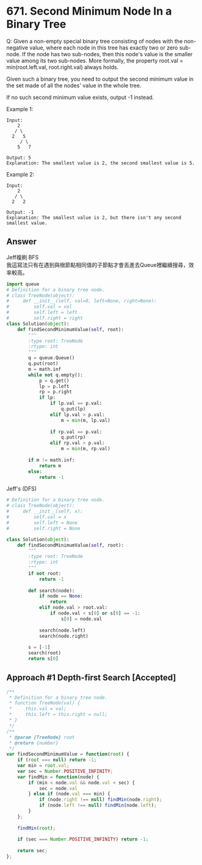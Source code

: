 # 671. Second Minimum Node In a Binary Tree
Q: Given a non-empty special binary tree consisting of nodes with the non-negative value, where each node in this tree has exactly two or zero sub-node. If the node has two sub-nodes, then this node's value is the smaller value among its two sub-nodes. More formally, the property root.val = min(root.left.val, root.right.val) always holds.

Given such a binary tree, you need to output the second minimum value in the set made of all the nodes' value in the whole tree.

If no such second minimum value exists, output -1 instead.

Example 1:
```
Input: 
    2
   / \
  2   5
     / \
    5   7

Output: 5
Explanation: The smallest value is 2, the second smallest value is 5.
```

Example 2:
```
Input: 
    2
   / \
  2   2

Output: -1
Explanation: The smallest value is 2, but there isn't any second smallest value.
```
## Answer

Jeff複刷 BFS\
我這寫法只有在遇到與根節點相同值的子節點才會丟進去Queue裡繼續搜尋，效率較高。
```python 3
import queue
# Definition for a binary tree node.
# class TreeNode(object):
#     def __init__(self, val=0, left=None, right=None):
#         self.val = val
#         self.left = left
#         self.right = right
class Solution(object):
    def findSecondMinimumValue(self, root):
        """
        :type root: TreeNode
        :rtype: int
        """
        q = queue.Queue()
        q.put(root)
        m = math.inf
        while not q.empty():
            p = q.get()
            lp = p.left
            rp = p.right
            if lp:
                if lp.val == p.val:
                    q.put(lp)
                elif lp.val > p.val:
                    m = min(m, lp.val)
                
                if rp.val == p.val:
                    q.put(rp)
                elif rp.val > p.val:
                    m = min(m, rp.val)
                
        if m != math.inf:
            return m
        else:
            return -1
```

Jeff's (DFS)
```python
# Definition for a binary tree node.
# class TreeNode(object):
#     def __init__(self, x):
#         self.val = x
#         self.left = None
#         self.right = None

class Solution(object):
    def findSecondMinimumValue(self, root):
        """
        :type root: TreeNode
        :rtype: int
        """
        if not root:
            return -1
        
        def search(node):
            if node == None:
                return
            elif node.val > root.val:
                if node.val < s[0] or s[0] == -1:
                    s[0] = node.val
                
            search(node.left)
            search(node.right)
            
        s = [-1]
        search(root)
        return s[0]
```

## Approach #1 Depth-first Search [Accepted]


```javascript
/**
 * Definition for a binary tree node.
 * function TreeNode(val) {
 *     this.val = val;
 *     this.left = this.right = null;
 * }
 */
/**
 * @param {TreeNode} root
 * @return {number}
 */
var findSecondMinimumValue = function(root) {
    if (root === null) return -1;
    var min = root.val;
    var sec = Number.POSITIVE_INFINITY;
    var findMin = function(node) {
        if (min < node.val && node.val < sec) {
            sec = node.val
        } else if (node.val === min) {
            if (node.right !== null) findMin(node.right);
            if (node.left !== null) findMin(node.left);
        }
    };
    
    findMin(root);
    
    if (sec === Number.POSITIVE_INFINITY) return -1;
    
    return sec;
};
```